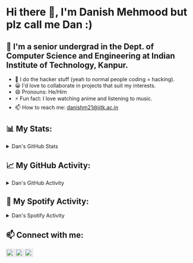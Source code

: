 # Hi there 👋, I'm Danish Mehmood but plz call me Dan :)

## 🌱 I'm a senior undergrad in the Dept. of Computer Science and Engineering at Indian Institute of Technology, Kanpur.

- 👀 I do the hacker stuff (yeah to normal people coding = hacking).
- 😀 I'd love to collaborate in projects that suit my interests.
- 😄 Pronouns: He/Him
- ⚡ Fun fact: I love watching anime and listening to music.
- 📫 How to reach me: [danishm21@iitk.ac.in](mailto:danishm21@iitk.ac.in)



## 📊 My Stats:

<details>
  <summary>Dan's GitHub Stats</summary>
<!-- [![Danish's GitHub stats](https://github-readme-stats.vercel.app/api?username=DanX069)](https://github.com/DanX069/github-readme-stats) -->
<table style="width:100%">
  <tr>
    <th><img src="https://github-readme-stats.vercel.app/api?username=DanX069&show_icons=true&theme=chartreuse-dark&count_private=true" /></th>
    <th><img src="https://github-readme-stats.vercel.app/api/top-langs/?username=DanX069&size_weight=0.5&count_weight=0.5&layout=compact&theme=chartreuse-dark&langs_count=10" /></th>
  </tr>
</table>
  </details>
  



## 📈 My GitHub Activity:

<details>
  <summary>Dan's GitHub Activity</summary>
<a href="https://github.com/ashutosh00710/github-readme-activity-graph"><img alt="Dan's Activity Graph" src="https://github-readme-activity-graph.vercel.app/graph?username=DanX069&theme=chartreuse-dark&custom_title=Dan's%20contribution%20graph&hide_border=true" /></a>
</details>




## 🎵 My Spotify Activity:

<details>
 <summary>Dan's Spotify Activity</summary>
 <div align="center">
    <img src="https://spotify-recently-played-readme.vercel.app/api?user=owkqjurxtbp6609ahrv25f4m1&unique=true&width=500&count=5">
  </div>
</details>




## 📫 Connect with me:

[<img align="left" alt="LinkedIn" width="22px" src="https://cdn.jsdelivr.net/npm/simple-icons@v3/icons/linkedin.svg" />](https://www.linkedin.com/in/danish-mehmood-9196a0242)
[<img align="left" alt="Instagram" width="22px" src="https://cdn.jsdelivr.net/npm/simple-icons@v3/icons/instagram.svg" />]([https://www.instagram.com/_dan_xkx_/](https://www.instagram.com/_dan_xkx_/))
[<img align="left" alt="Portfolio" width="22px" src="https://cdn.jsdelivr.net/npm/simple-icons@v3/icons/internetexplorer.svg" />](https://danx069.github.io/portfolio/)








